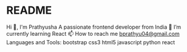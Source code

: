 # README
Hi 👋, I'm Prathyusha
A passionate frontend developer from India
🌱 I’m currently learning React
📫 How to reach me bprathyu04@gmail.com
Languages and Tools:
bootstrap
css3
html5
javascript
python
react
 
